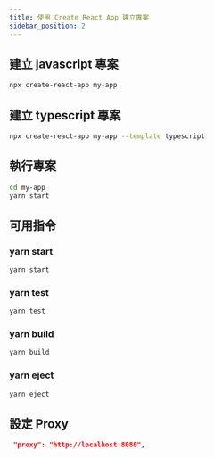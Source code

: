 ```yaml
---
title: 使用 Create React App 建立專案
sidebar_position: 2
---
```


## 建立 javascript 專案

```sh
npx create-react-app my-app
```

## 建立 typescript 專案

```sh
npx create-react-app my-app --template typescript
```

## 執行專案

```sh
cd my-app
yarn start
```

## 可用指令

### yarn start

```sh
yarn start
```

### yarn test

```sh
yarn test
```

### yarn build

```sh
yarn build
```

### yarn eject

```sh
yarn eject
```

## 設定 Proxy

```json
 "proxy": "http://localhost:8080",
```
